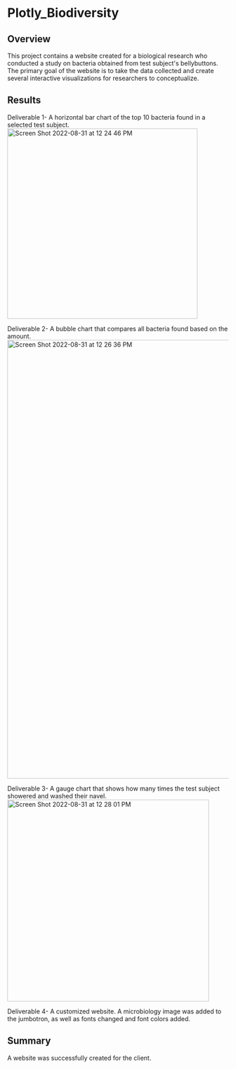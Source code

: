 # Plotly_Biodiversity

## Overview
This project contains a website created for a biological research who conducted a study on bacteria obtained from test subject's bellybuttons.
The primary goal of the website is to take the data collected and create several interactive visualizations for researchers to conceptualize.

## Results
Deliverable 1- A horizontal bar chart of the top 10 bacteria found in a selected test subject.
<img width="433" alt="Screen Shot 2022-08-31 at 12 24 46 PM" src="https://user-images.githubusercontent.com/103767830/187741202-2e08bb03-8643-4983-98b9-dd6186e33a65.png">

Deliverable 2- A bubble chart that compares all bacteria found based on the amount.
<img width="998" alt="Screen Shot 2022-08-31 at 12 26 36 PM" src="https://user-images.githubusercontent.com/103767830/187741494-bf7e2e06-9a5c-4983-a679-1931ddf2d6aa.png">

Deliverable 3- A gauge chart that shows how many times the test subject showered and washed their navel.
<img width="459" alt="Screen Shot 2022-08-31 at 12 28 01 PM" src="https://user-images.githubusercontent.com/103767830/187741768-6b300a8b-a9e1-4bf4-a86b-46b5136e25c6.png">

Deliverable 4- A customized website.
A microbiology image was added to the jumbotron, as well as fonts changed and font colors added.

## Summary
A website was successfully created for the client.
